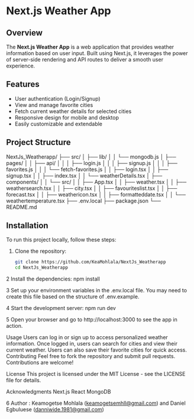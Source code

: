 # Next.js Weather App

## Overview

The **Next.js Weather App** is a web application that provides weather information based on user input. Built using Next.js, it leverages the power of server-side rendering and API routes to deliver a smooth user experience.

## Features

- User authentication (Login/Signup)
- View and manage favorite cities
- Fetch current weather details for selected cities
- Responsive design for mobile and desktop
- Easily customizable and extendable

## Project Structure

NextJs_Weatherapp/
├── src/
│   ├── lib/
│   │   └── mongodb.js
│   ├── pages/
│   │   ├── api/
│   │   │   ├── login.js
│   │   │   ├── signup.js
│   │   │   ├── favorites.js
│   │   │   └── fetch-favorites.js
│   │   ├── login.tsx
│   │   ├── signup.tsx
│   │   ├── index.tsx
│   │   └── weatherDetails.tsx
│   ├── components/
│   │   └── src/
│   │       ├── App.tsx
│   │       ├── weather.tsx
│   │       ├── weathersearch.tsx
│   │       ├── city.tsx
│   │       ├── favouriteslist.tsx
│   │       ├── forecast.tsx
│   │       ├── weathericon.tsx
│   │       ├── formatteddate.tsx
│   │       └── weathertemperature.tsx
├── .env.local
├── package.json
└── README.md


## Installation

To run this project locally, follow these steps:

1. Clone the repository:

   ```bash
   git clone https://github.com/KeaMohlala/NextJs_Weatherapp
   cd NextJs_Weatherapp


2 Install the dependencies:
npm install

3 Set up your environment variables in the .env.local file. You may need to create this file based on the structure of .env.example.

4 Start the development server:
npm run dev

5 Open your browser and go to http://localhost:3000 to see the app in action.

Usage
Users can log in or sign up to access personalized weather information.
Once logged in, users can search for cities and view their current weather.
Users can also save their favorite cities for quick access.
Contributing
Feel free to fork the repository and submit pull requests. Contributions are welcome!

License
This project is licensed under the MIT License - see the LICENSE file for details.

Acknowledgments
Next.js
React
MongoDB


 6 Author : Keamogetse Mohlala (keamogetsemhll@gmail.com) and Daniel Egbuluese (danniwide.1981@gmail.com) 





